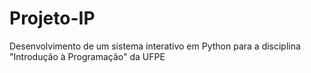 # Projeto-IP
Desenvolvimento de um sistema interativo em Python para a disciplina "Introdução à Programação" da UFPE
